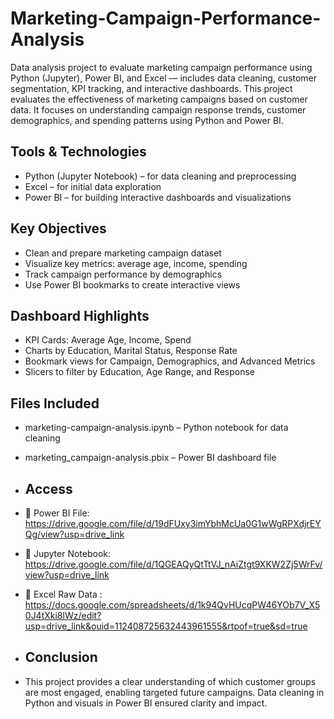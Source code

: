 # Marketing-Campaign-Performance-Analysis
Data analysis project to evaluate marketing campaign performance using Python (Jupyter), Power BI, and Excel — includes data cleaning, customer segmentation, KPI tracking, and interactive dashboards.
This project evaluates the effectiveness of marketing campaigns based on customer data. It focuses on understanding campaign response trends, customer demographics, and spending patterns using Python and Power BI.

## Tools & Technologies
- Python (Jupyter Notebook) – for data cleaning and preprocessing
- Excel – for initial data exploration
- Power BI – for building interactive dashboards and visualizations

## Key Objectives
- Clean and prepare marketing campaign dataset
- Visualize key metrics: average age, income, spending
- Track campaign performance by demographics
- Use Power BI bookmarks to create interactive views

## Dashboard Highlights
- KPI Cards: Average Age, Income, Spend
- Charts by Education, Marital Status, Response Rate
- Bookmark views for Campaign, Demographics, and Advanced Metrics
- Slicers to filter by Education, Age Range, and Response

##  Files Included
- marketing-campaign-analysis.ipynb – Python notebook for data cleaning
- marketing_campaign-analysis.pbix – Power BI dashboard file

- ##  Access
- 🔗 Power BI File: https://drive.google.com/file/d/19dFUxy3imYbhMcUa0G1wWgRPXdjrEYQg/view?usp=drive_link
- 🔗 Jupyter Notebook: https://drive.google.com/file/d/1QGEAQyQtTtVJ_nAiZtgt9XKW2Zj5WrFv/view?usp=drive_link
- 🔗 Excel Raw Data : https://docs.google.com/spreadsheets/d/1k94QvHUcqPW46YOb7V_X50J4tXki8lWz/edit?usp=drive_link&ouid=112408725632443961555&rtpof=true&sd=true
- ## Conclusion
- This project provides a clear understanding of which customer groups are most engaged, enabling targeted future campaigns. Data cleaning in Python and visuals in Power BI ensured clarity and impact.


